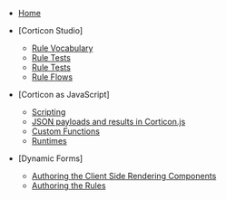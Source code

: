 * [Home](/)

* [Corticon Studio]
  * [Rule Vocabulary](Corticon%20Studio/Rule%20Vocabulary/README.md)
  * [Rule Tests](Corticon%20Studio/Ruletests/README.md)
  * [Rule Tests](Corticon%20Studio/Rulesheets/README.md)
  * [Rule Flows](Corticon%20Studio/Ruleflows/README.md)


* [Corticon as JavaScript]
  * [Scripting](/Corticon%20as%20JavaScript/scripting.md)
  * [JSON payloads and results in Corticon.js](/Corticon%20as%20JavaScript/json-payloads-and-results-in-corticon.js.md)
  * [Custom Functions](/Corticon%20as%20JavaScript/custom-functions.md)
  * [Runtimes](/Corticon%20as%20JavaScript/serverless-target-platforms/README.md)
 
* [Dynamic Forms]
  * [Authoring the Client Side Rendering Components](/Dynamic%20Forms/AuthoringClientSideComponents.md)
  * [Authoring the Rules](/Dynamic%20Forms/AuthoringDecisionService.md)

